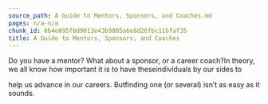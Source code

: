 ```yaml
---
source_path: A Guide to Mentors, Sponsors, and Coaches.md
pages: n/a-n/a
chunk_id: 8b4e895f0d9013e43b9005a6e8d26fbc11bfaf35
title: A Guide to Mentors, Sponsors, and Coaches
---
```

Do you have a mentor? What about a sponsor, or a career coach?In theory, we all know how important it is to have theseindividuals by our sides to

help us advance in our careers. Butfinding one (or several) isn’t as easy as it sounds.
